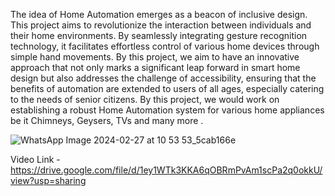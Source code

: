 The idea of Home Automation emerges as a beacon of inclusive design. This project aims to revolutionize the interaction between individuals and their home environments. By seamlessly integrating gesture recognition technology, it facilitates effortless control of various home devices through simple hand movements. By this project, we aim to have an innovative approach that not only marks a significant leap forward in smart home design but also addresses the challenge of accessibility, ensuring that the benefits of automation are extended to users of all ages, especially catering to the needs of senior citizens. By this project, we would work on establishing a robust Home Automation system for various home appliances be it Chimneys, Geysers, TVs and many more .


![WhatsApp Image 2024-02-27 at 10 53 53_5cab166e](https://github.com/arnav777dev/CHS1_HomeAutomation/assets/98037912/81fb08c5-7b83-4b86-bb96-05c38b83a09d)

Video Link - https://drive.google.com/file/d/1ey1WTk3KKA6qOBRmPvAm1scPa2q0okkU/view?usp=sharing
